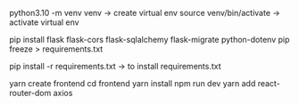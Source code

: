 <!-- Backend -->
python3.10 -m venv venv -> create virtual env
source venv/bin/activate -> activate virtual env

pip install flask flask-cors flask-sqlalchemy flask-migrate python-dotenv
pip freeze > requirements.txt

pip install -r requirements.txt -> to install requirements.txt


<!-- Frontend -->
yarn create frontend
cd frontend
yarn install
npm run dev
yarn add react-router-dom axios